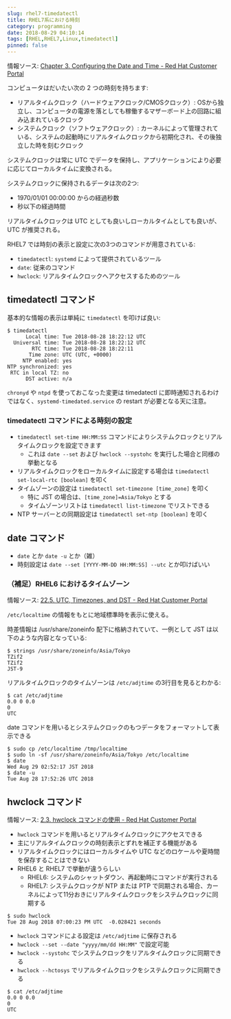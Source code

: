 ```yaml
---
slug: rhel7-timedatectl
title: RHEL7系における時刻
category: programming
date: 2018-08-29 04:10:14
tags: [RHEL,RHEL7,Linux,timedatectl]
pinned: false
---
```


情報ソース: [Chapter 3. Configuring the Date and Time - Red Hat Customer Portal](https://access.redhat.com/documentation/en-us/red_hat_enterprise_linux/7/html/system_administrators_guide/chap-configuring_the_date_and_time)

コンピュータはだいたい次の 2 つの時刻を持ちます:

- リアルタイムクロック（ハードウェアクロック/CMOSクロック）: OSから独立し、コンピュータの電源を落としても稼働するマザーボード上の回路に組み込まれているクロック
- システムクロック（ソフトウェアクロック）: カーネルによって管理されている、システムの起動時にリアルタイムクロックから初期化され、その後独立した時を刻むクロック

システムクロックは常に UTC でデータを保持し、アプリケーションにより必要に応じてローカルタイムに変換される。

システムクロックに保持されるデータは次の2つ:

- 1970/01/01 00:00:00 からの経過秒数
- 秒以下の経過時間

リアルタイムクロックは UTC としても良いしローカルタイムとしても良いが、UTC が推奨される。

RHEL7 では時刻の表示と設定に次の3つのコマンドが用意されている:

- `timedatectl`: `systemd` によって提供されているツール
- `date`: 従来のコマンド
- `hwclock`: リアルタイムクロックへアクセスするためのツール


## timedatectl コマンド

基本的な情報の表示は単純に `timedatectl` を叩けば良い:

```
$ timedatectl
      Local time: Tue 2018-08-28 18:22:12 UTC
  Universal time: Tue 2018-08-28 18:22:12 UTC
        RTC time: Tue 2018-08-28 18:22:11
       Time zone: UTC (UTC, +0000)
     NTP enabled: yes
NTP synchronized: yes
 RTC in local TZ: no
      DST active: n/a
```

`chronyd` や `ntpd` を使っておこなった変更は timedatectl に即時通知されるわけではなく、`systemd-timedated.service` の restart が必要となる天に注意。

### timedatectl コマンドによる時刻の設定

- `timedatectl set-time HH:MM:SS` コマンドによりシステムクロックとリアルタイムクロックを設定できます
  - これは `date --set` および `hwclock --systohc` を実行した場合と同様の挙動となる
- リアルタイムクロックをローカルタイムに設定する場合は `timedatectl set-local-rtc [boolean]` を叩く
- タイムゾーンの設定は `timedatectl set-timezone [time_zone]` を叩く
  - 特に JST の場合は、`[time_zone]=Asia/Tokyo` とする
  - タイムゾーンリストは `timedatectl list-timezone` でリストできる
- NTP サーバーとの同期設定は `timedatectl set-ntp [boolean]` を叩く


## date コマンド

- `date` とか `date -u` とか（雑）
- 時刻設定は `date --set [YYYY-MM-DD HH:MM:SS] --utc` とか叩けばいい

### （補足）RHEL6 におけるタイムゾーン

情報ソース: [22.5. UTC, Timezones, and DST - Red Hat Customer Portal](https://access.redhat.com/documentation/en-us/red_hat_enterprise_linux/6/html/deployment_guide/s1-utc_timezones_and_dst)

`/etc/localtime` の情報をもとに地域標準時を表示に使える。

時差情報は /usr/share/zoneinfo 配下に格納されていて、一例として JST は以下のような内容となっている:

```
$ strings /usr/share/zoneinfo/Asia/Tokyo
TZif2
TZif2
JST-9
```

リアルタイムクロックのタイムゾーンは `/etc/adjtime` の3行目を見るとわかる:

```
$ cat /etc/adjtime
0.0 0 0.0
0
UTC
```

date コマンドを用いるとシステムクロックのもつデータをフォーマットして表示できる

```
$ sudo cp /etc/localtime /tmp/localtime
$ sudo ln -sf /usr/share/zoneinfo/Asia/Tokyo /etc/localtime
$ date
Wed Aug 29 02:52:17 JST 2018
$ date -u
Tue Aug 28 17:52:26 UTC 2018
```


## hwclock コマンド

情報ソース: [2.3. hwclock コマンドの使用 - Red Hat Customer Portal](https://access.redhat.com/documentation/ja-jp/red_hat_enterprise_linux/7/html/system_administrators_guide/sect-configuring_the_date_and_time-hwclock)

- `hwclock` コマンドを用いるとリアルタイムクロックにアクセスできる
- 主にリアルタイムクロックの時刻表示とずれを補正する機能がある
- リアルタイムクロックにはローカルタイムや UTC などのロケールや夏時間を保存することはできない
- RHEL6 と RHEL7 で挙動が違うらしい
  - RHEL6: システムのシャットダウン、再起動時にコマンドが実行される
  - RHEL7: システムクロックが NTP または PTP で同期される場合、カーネルによって11分おきにリアルタイムクロックをシステムクロックに同期する

```
$ sudo hwclock
Tue 28 Aug 2018 07:00:23 PM UTC  -0.028421 seconds
```

- `hwclock` コマンドによる設定は `/etc/adjtime` に保存される
- `hwclock --set --date "yyyy/mm/dd HH:MM"` で設定可能
- `hwclock --systohc` でシステムクロックをリアルタイムクロックに同期できる
- `hwclock --hctosys` でリアルタイムクロックをシステムクロックに同期できる

```
$ cat /etc/adjtime
0.0 0 0.0
0
UTC
```
